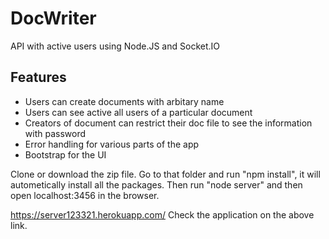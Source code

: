 # DocWriter
API with active users using Node.JS and Socket.IO

## Features
* Users can create documents with arbitary name
* Users can see active all users of a particular document
* Creators of document can restrict their doc file to see the information with password
* Error handling for various parts of the app
* Bootstrap for the UI

Clone or download the zip file. Go to that folder and run "npm install", it will autometically install all the packages. Then run "node server" and then open localhost:3456 in the browser.

https://server123321.herokuapp.com/
Check the application on the above link.
